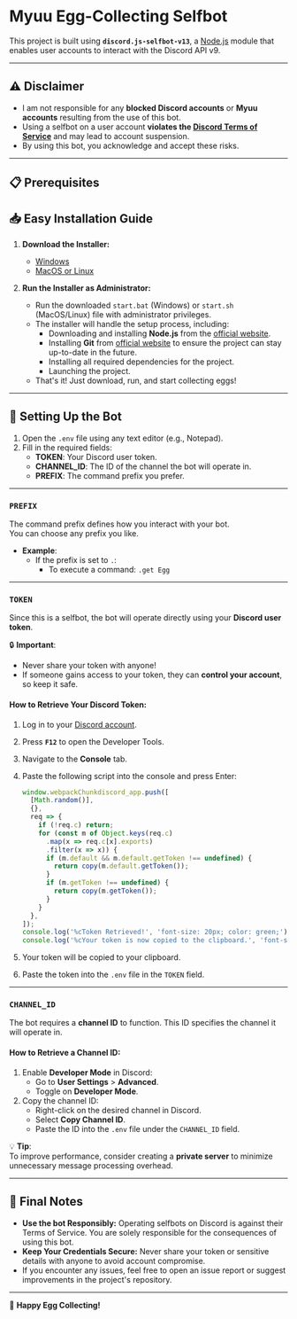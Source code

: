 # Myuu Egg-Collecting Selfbot

This project is built using **`discord.js-selfbot-v13`**, a [Node.js](https://nodejs.org/) module that enables user accounts to interact with the Discord API v9.

---

## ⚠️ Disclaimer

- I am not responsible for any **blocked Discord accounts** or **Myuu accounts** resulting from the use of this bot.
- Using a selfbot on a user account **violates the [Discord Terms of Service](https://discord.com/terms)** and may lead to account suspension.
- By using this bot, you acknowledge and accept these risks.

---

## 📋 Prerequisites

## 📥 Easy Installation Guide

1. **Download the Installer:**
   - [Windows](https://github.com/minhoag/myuu-egg-selfbot/releases/download/v1.0.0/start.bat)
   - [MacOS or Linux](https://github.com/minhoag/myuu-egg-selfbot/releases/download/v1.0.0/start.sh)

2. **Run the Installer as Administrator:**
   - Run the downloaded `start.bat` (Windows) or `start.sh` (MacOS/Linux) file with administrator privileges.
   - The installer will handle the setup process, including:
      - Downloading and installing **Node.js** from the [official website](https://nodejs.org/en/download/package-manager).
      - Installing **Git** from [official website](https://git-scm.com/book/en/v2/Getting-Started-Installing-Git) to ensure the project can stay up-to-date in the future.
      - Installing all required dependencies for the project.
      - Launching the project.
   - That's it! Just download, run, and start collecting eggs!
---

## 🚀 Setting Up the Bot

1. Open the `.env` file using any text editor (e.g., Notepad).
2. Fill in the required fields:
   - **TOKEN**: Your Discord user token.
   - **CHANNEL_ID**: The ID of the channel the bot will operate in.
   - **PREFIX**: The command prefix you prefer.

---

### `PREFIX`

The command prefix defines how you interact with your bot.  
You can choose any prefix you like.

- **Example**:
   - If the prefix is set to `.`:
      - To execute a command: `.get Egg`

---

### `TOKEN`

Since this is a selfbot, the bot will operate directly using your **Discord user token**.

🔒 **Important**:
- Never share your token with anyone!
- If someone gains access to your token, they can **control your account**, so keep it safe.

#### How to Retrieve Your Discord Token:

1. Log in to your [Discord account](https://discord.com/).
2. Press **`F12`** to open the Developer Tools.
3. Navigate to the **Console** tab.
4. Paste the following script into the console and press Enter:

   ```javascript
   window.webpackChunkdiscord_app.push([
     [Math.random()],
     {},
     req => {
       if (!req.c) return;
       for (const m of Object.keys(req.c)
         .map(x => req.c[x].exports)
         .filter(x => x)) {
         if (m.default && m.default.getToken !== undefined) {
           return copy(m.default.getToken());
         }
         if (m.getToken !== undefined) {
           return copy(m.getToken());
         }
       }
     },
   ]);
   console.log('%cToken Retrieved!', 'font-size: 20px; color: green;');
   console.log('%cYour token is now copied to the clipboard.', 'font-size: 14px;');
   ```

5. Your token will be copied to your clipboard.
6. Paste the token into the `.env` file in the `TOKEN` field.

---

### `CHANNEL_ID`

The bot requires a **channel ID** to function. This ID specifies the channel it will operate in.

#### How to Retrieve a Channel ID:

1. Enable **Developer Mode** in Discord:
   - Go to **User Settings** > **Advanced**.
   - Toggle on **Developer Mode**.
2. Copy the channel ID:
   - Right-click on the desired channel in Discord.
   - Select **Copy Channel ID**.
   - Paste the ID into the `.env` file under the `CHANNEL_ID` field.

💡 **Tip**:  
To improve performance, consider creating a **private server** to minimize unnecessary message processing overhead.

---

## 📜 Final Notes

- **Use the bot Responsibly:** Operating selfbots on Discord is against their Terms of Service. You are solely responsible for the consequences of using this bot.
- **Keep Your Credentials Secure:** Never share your token or sensitive details with anyone to avoid account compromise. 
- If you encounter any issues, feel free to open an issue report or suggest improvements in the project's repository.

---

🥚 **Happy Egg Collecting!**
